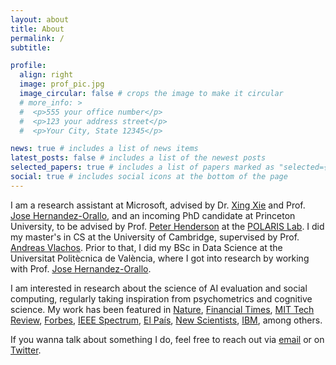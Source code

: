 ```yaml
---
layout: about
title: About
permalink: /
subtitle: 

profile:
  align: right
  image: prof_pic.jpg
  image_circular: false # crops the image to make it circular
  # more_info: >
  #  <p>555 your office number</p>
  #  <p>123 your address street</p>
  #  <p>Your City, State 12345</p>

news: true # includes a list of news items
latest_posts: false # includes a list of the newest posts
selected_papers: true # includes a list of papers marked as "selected={true}"
social: true # includes social icons at the bottom of the page
---
```


I am a research assistant at Microsoft, advised by Dr. [Xing Xie][xxie] and Prof. [Jose Hernandez-Orallo][jhorallo], and an incoming PhD candidate at Princeton University, to be advised by Prof. [Peter Henderson](https://www.peterhenderson.co/) at the [POLARIS Lab](https://www.polarislab.org/). I did my master's in CS at the University of Cambridge, supervised by Prof. [Andreas Vlachos][avlachos]. Prior to that, I did my BSc in Data Science at the Universitat Politècnica de València, where I got into research by working with Prof. [Jose Hernandez-Orallo][jhorallo].

I am interested in research about the science of AI evaluation and social computing, regularly taking inspiration from psychometrics and cognitive science. My work has been featured in [Nature](https://www.nature.com/articles/d41586-024-03137-3), [Financial Times](https://www.ft.com/content/0876687a-f8b7-4b39-b513-5fee942831e8), [MIT Tech Review](https://mp.weixin.qq.com/s/T2aqVlWePuRfEEuIP5_yqg), [Forbes](https://www.forbes.com/sites/delltechnologies/2024/10/29/steer-your-ai-strategy-straight-amid-the-jagged-frontier/), [IEEE Spectrum](https://spectrum.ieee.org/chatgpt-reliability), [El País](https://english.elpais.com/technology/2024-09-25/new-ai-models-like-chatgpt-pursue-superintelligence-but-cant-be-trusted-even-when-it-comes-to-basic-questions.html), [New Scientists](https://www.newscientist.com/article/2449427-ais-get-worse-at-answering-simple-questions-as-they-get-bigger/), [IBM](https://www.ibm.com/blog/llms-and-reliability/), among others.

If you wanna talk about something I do, feel free to reach out via [email](lexinzhouds@gmail.com) or on [Twitter](https://x.com/lexin_zhou).

[op]: https://www.openphilanthropy.org/
[jhorallo]: https://josephorallo.webs.upv.es/
[avlachos]: https://andreasvlachos.github.io/
[aied]: https://aievaluation.substack.com/
[xxie]: https://scholar.google.com/citations?user=5EQfAFIAAAAJ&hl=en
